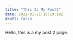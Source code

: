 ```yaml
---
title: "This Is My Post2"
date: 2022-01-21T10:19:18Z
draft: false
---
```


Hello, this is a my post 2 page.